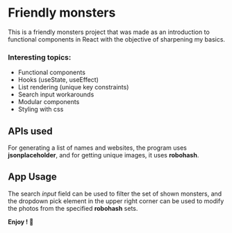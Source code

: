 # Friendly monsters

This is a friendly monsters project that was made as an introduction to functional components in React with the objective of sharpening my basics.

### Interesting topics:

- Functional components
- Hooks (useState, useEffect)
- List rendering (unique key constraints)
- Search input workarounds
- Modular components
- Styling with css

## APIs used

For generating a list of names and websites, the program uses **jsonplaceholder**, and for getting unique images, it uses **robohash**.

## App Usage

The search _input_ field can be used to filter the set of shown monsters, and the dropdown pick element in the upper right corner can be used to modify the photos from the specified **robohash** sets.

**Enjoy ! 🙌**

